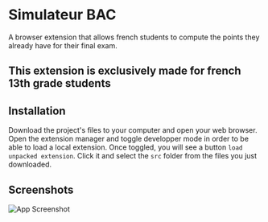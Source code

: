 
# Simulateur BAC

A browser extension that allows french students to compute the points they already have for their final exam.

## This extension is exclusively made for french 13th grade students


## Installation



Download the project's files to your computer and open your web browser. Open the extension manager and toggle developper mode in order to be able to load a local extension. Once toggled, you will see a button ``load unpacked extension``. Click it and select the ``src`` folder from the files you just downloaded.
    
## Screenshots

![App Screenshot](https://iili.io/HNpLMTN.png)

